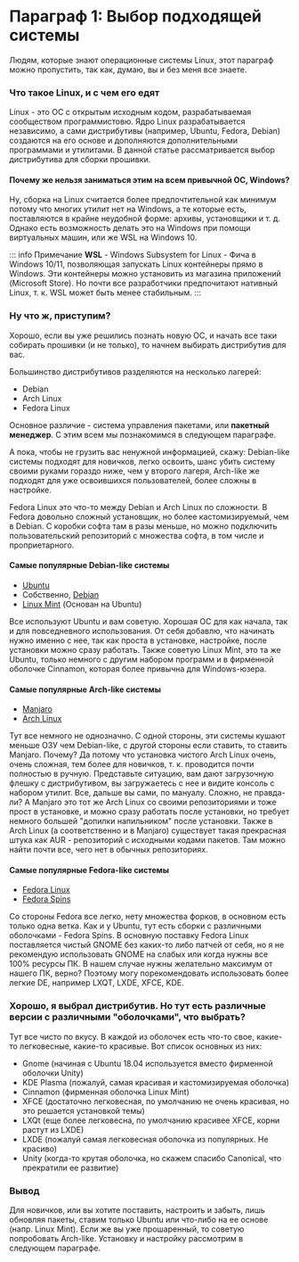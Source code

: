 # Параграф 1: Выбор подходящей системы  

Людям, которые знают операционные системы Linux, этот параграф можно пропустить, так как, думаю, вы и без меня все знаете.  


### Что такое Linux, и с чем его едят

Linux - это ОС с открытым исходным кодом, разрабатываемая сообществом программистовю. Ядро Linux разрабатывается независимо, а сами дистрибутивы (например, Ubuntu, Fedora, Debian) создаются на его основе и дополняются дополнительными программами и утилитами. В данной статье рассматривается выбор дистрибутива для сборки прошивки.


#### Почему же нельзя заниматься этим на всем привычной ОС, Windows?

Ну, сборка на Linux считается более предпочтительной как минимум потому что многих утилит нет на Windows, а те которые есть, поставляются в крайне неудобной форме: архивы, установщики и т. д.  Однако есть возможность делать это на Windows при помощи виртуальных машин, или же WSL на Windows 10.

::: info Примечание
**WSL** - Windows Subsystem for Linux - Фича в Windows 10/11, позволяющая запускать Linux контейнеры прямо в Windows. Эти контейнеры можно установить из магазина приложений (Microsoft Store). Но почти все разработчики предпочитают нативный Linux, т. к. WSL может быть менее стабильным.
:::


### Ну что ж, приступим?

Хорошо, если вы уже решились познать новую ОС, и начать все таки собирать прошивки (и не только), то начнем выбирать дистрибутив для вас.

Большинство дистрибутивов разделяются на несколько лагерей:

- Debian
- Arch Linux
- Fedora Linux

Основное различие - система управления пакетами, или **пакетный менеджер**. С этим всем мы познакомимся в следующем параграфе. 

А пока, чтобы не грузить вас ненужной информацией, скажу: Debian-like системы подходят для новичков, легко освоить, шанс убить систему своими руками гораздо ниже, чем у второго лагеря, Arch-like же подходят для уже освоившихся пользователей, более сложны в настройке.

Fedora Linux это что-то между Debian и Arch Linux по сложности. В Fedora довольно сложный установщик, но более кастомизируемый, чем в Debian. С коробки софта там в разы меньше, но можно подключить пользовательский репозиторий с множества софта, в том числе и проприетарного.


#### Самые популярные Debian-like системы

- [Ubuntu](https://ubuntu.com/)
- Собственно, [Debian](https://www.debian.org/index.ru.html)
- [Linux Mint](https://linuxmint.com/) (Основан на Ubuntu)

Все используют Ubuntu и вам советую. Хорошая ОС для как начала, так и для повседневного использования. От себя добавлю, что начинать нужно именно с нее, так как проста в установке, настройке, после установки можно сразу работать. Также советую Linux Mint, это та же Ubuntu, только немного с другим набором программ и в фирменной оболочке Cinnamon, которая более привычна для Windows-юзера.


#### Самые популярные Arch-like системы

- [Manjaro](https://manjaro.org/)
- [Arch Linux](https://www.archlinux.org/)

Тут все немного не однозначно. С одной стороны, эти системы кушают меньше ОЗУ чем Debian-like, с другой стороны если ставить, то ставить Manjaro. Почему? Да потому что установка чистого Arch Linux очень, очень сложная, тем более для новичков, т. к. проводится почти полностью в ручную. Представьте ситуацию, вам дают загрузочную флешку с дистрибутивом, вы загружаетесь с нее и видите консоль с набором утилит. Все, дальше вы сами, по мануалу. Сложно, не правда-ли? А Manjaro это тот же Arch Linux со своими репозиториями и тоже прост в установке, и можно сразу работать после установки, но требует немного большей "допилки напильником" после установки. Также в Arch Linux (а соответственно и в Manjaro) существует такая прекрасная штука как AUR - репозиторий с исходными кодами пакетов. Там можно найти почти все, чего нет в обычных репозиториях.


#### Самые популярные Fedora-like системы

- [Fedora Linux](https://fedoraproject.org/)
- [Fedora Spins](https://fedoraproject.org/spins)

Со стороны Fedora все легко, нету множества форков, в основном есть только одна ветка. Как и у Ubuntu, тут есть сборки с различными оболочками - Fedora Spins. В основную поставку Fedora Linux поставляется чистый GNOME без каких-то либо патчей от себя, но я не рекомендую использовать GNOME на слабых или когда нужны все 100% ресурсы ПК. В нашем случае нужны желательно максимум от нашего ПК, верно? Поэтому могу порекомендовать использовать более легкие DE, например LXQT, LXDE, XFCE, KDE.

### Хорошо, я выбрал дистрибутив. Но тут есть различные версии с различными "оболочками", что выбрать?

Тут все чисто по вкусу. В каждой из оболочек есть что-то свое, какие-то легковесные, какие-то красивые. Вот список основных из них:

- Gnome (начиная с Ubuntu 18.04 используется вместо фирменной оболочки Unity)
- KDE Plasma (пожалуй, самая красивая и кастомизируемая оболочка)
- Cinnamon (фирменная оболочка Linux Mint)
- XFCE (достаточно легковесная, по умолчанию не очень красивая, но это решается установкой темы)
- LXQt (еще более легковесна, по умолчанию красивее XFCE, корни растут из LXDE)
- LXDE (пожалуй самая легковесная оболочка из популярных. Не красиво)
- Unity (когда-то крутая оболочка, но скажем спасибо Canonical, что прекратили ее развитие)



### Вывод

Для новичков, или вы хотите поставить, настроить и забыть, лишь обновляя пакеты, ставим только Ubuntu или что-либо на ее основе (напр. Linux Mint). Если же вы уже прошаренный, то советую попробовать Arch-like. Установку и настройку рассмотрим в следующем параграфе.

